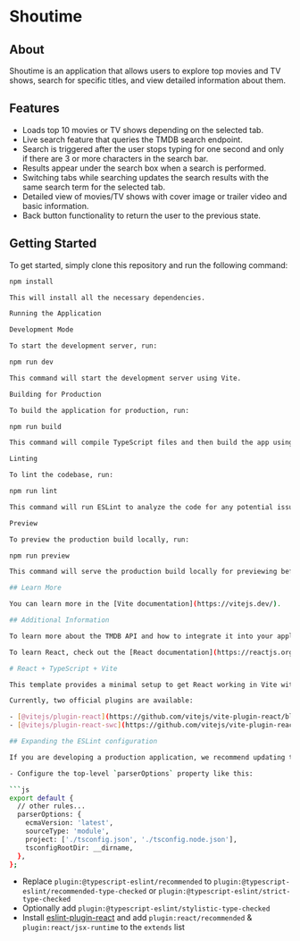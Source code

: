 # Shoutime

## About

Shoutime is an application that allows users to explore top movies and TV shows, search for specific titles, and view detailed information about them.

## Features

- Loads top 10 movies or TV shows depending on the selected tab.
- Live search feature that queries the TMDB search endpoint.
- Search is triggered after the user stops typing for one second and only if there are 3 or more characters in the search bar.
- Results appear under the search box when a search is performed.
- Switching tabs while searching updates the search results with the same search term for the selected tab.
- Detailed view of movies/TV shows with cover image or trailer video and basic information.
- Back button functionality to return the user to the previous state.

## Getting Started

To get started, simply clone this repository and run the following command:

````bash
npm install

This will install all the necessary dependencies.

Running the Application

Development Mode

To start the development server, run:

npm run dev

This command will start the development server using Vite.

Building for Production

To build the application for production, run:

npm run build

This command will compile TypeScript files and then build the app using Vite.

Linting

To lint the codebase, run:

npm run lint

This command will run ESLint to analyze the code for any potential issues.

Preview

To preview the production build locally, run:

npm run preview

This command will serve the production build locally for previewing before deployment.

## Learn More

You can learn more in the [Vite documentation](https://vitejs.dev/).

## Additional Information

To learn more about the TMDB API and how to integrate it into your application, refer to the [TMDB API documentation](https://developers.themoviedb.org/3/getting-started/introduction).

To learn React, check out the [React documentation](https://reactjs.org/).

# React + TypeScript + Vite

This template provides a minimal setup to get React working in Vite with HMR and some ESLint rules.

Currently, two official plugins are available:

- [@vitejs/plugin-react](https://github.com/vitejs/vite-plugin-react/blob/main/packages/plugin-react/README.md) uses [Babel](https://babeljs.io/) for Fast Refresh
- [@vitejs/plugin-react-swc](https://github.com/vitejs/vite-plugin-react-swc) uses [SWC](https://swc.rs/) for Fast Refresh

## Expanding the ESLint configuration

If you are developing a production application, we recommend updating the configuration to enable type aware lint rules:

- Configure the top-level `parserOptions` property like this:

```js
export default {
  // other rules...
  parserOptions: {
    ecmaVersion: 'latest',
    sourceType: 'module',
    project: ['./tsconfig.json', './tsconfig.node.json'],
    tsconfigRootDir: __dirname,
  },
};
````

- Replace `plugin:@typescript-eslint/recommended` to `plugin:@typescript-eslint/recommended-type-checked` or `plugin:@typescript-eslint/strict-type-checked`
- Optionally add `plugin:@typescript-eslint/stylistic-type-checked`
- Install [eslint-plugin-react](https://github.com/jsx-eslint/eslint-plugin-react) and add `plugin:react/recommended` & `plugin:react/jsx-runtime` to the `extends` list
